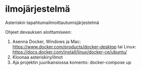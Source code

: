 # ilmojärjestelmä
Asteriskin tapahtumailmoittautumisjärjestelmä

Ohjeet devauksen aloittamiseen:

1. Asenna Docker, Windows ja Mac: https://www.docker.com/products/docker-desktop tai Linux: https://docs.docker.com/install/linux/docker-ce/ubuntu/
2. Kloonaa asteriskiry/ilmot
3. Aja projektin juurikansiossa komento:  docker-compose up
